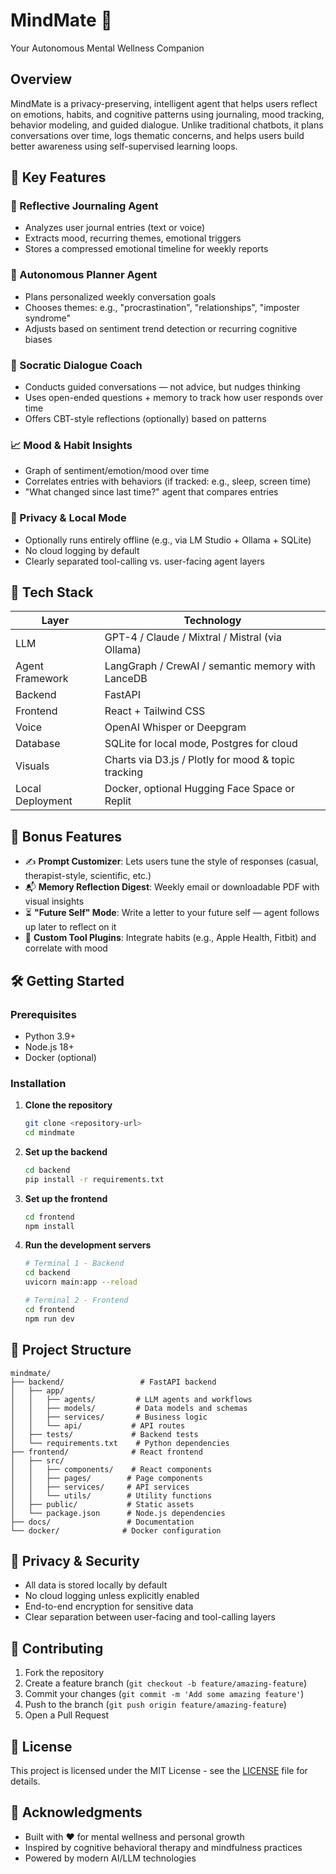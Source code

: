 # MindMate 🧠

Your Autonomous Mental Wellness Companion

## Overview

MindMate is a privacy-preserving, intelligent agent that helps users reflect on emotions, habits, and cognitive patterns using journaling, mood tracking, behavior modeling, and guided dialogue. Unlike traditional chatbots, it plans conversations over time, logs thematic concerns, and helps users build better awareness using self-supervised learning loops.

## 🌟 Key Features

### 📝 Reflective Journaling Agent
- Analyzes user journal entries (text or voice)
- Extracts mood, recurring themes, emotional triggers
- Stores a compressed emotional timeline for weekly reports

### 🧩 Autonomous Planner Agent
- Plans personalized weekly conversation goals
- Chooses themes: e.g., "procrastination", "relationships", "imposter syndrome"
- Adjusts based on sentiment trend detection or recurring cognitive biases

### 🧠 Socratic Dialogue Coach
- Conducts guided conversations — not advice, but nudges thinking
- Uses open-ended questions + memory to track how user responds over time
- Offers CBT-style reflections (optionally) based on patterns

### 📈 Mood & Habit Insights
- Graph of sentiment/emotion/mood over time
- Correlates entries with behaviors (if tracked: e.g., sleep, screen time)
- "What changed since last time?" agent that compares entries

### 🔐 Privacy & Local Mode
- Optionally runs entirely offline (e.g., via LM Studio + Ollama + SQLite)
- No cloud logging by default
- Clearly separated tool-calling vs. user-facing agent layers

## 🚀 Tech Stack

| Layer | Technology |
|-------|------------|
| LLM | GPT-4 / Claude / Mixtral / Mistral (via Ollama) |
| Agent Framework | LangGraph / CrewAI / semantic memory with LanceDB |
| Backend | FastAPI |
| Frontend | React + Tailwind CSS |
| Voice | OpenAI Whisper or Deepgram |
| Database | SQLite for local mode, Postgres for cloud |
| Visuals | Charts via D3.js / Plotly for mood & topic tracking |
| Local Deployment | Docker, optional Hugging Face Space or Replit |

## 🧪 Bonus Features

- ✍️ **Prompt Customizer**: Lets users tune the style of responses (casual, therapist-style, scientific, etc.)
- 📬 **Memory Reflection Digest**: Weekly email or downloadable PDF with visual insights
- ⏳ **"Future Self" Mode**: Write a letter to your future self — agent follows up later to reflect on it
- 🧩 **Custom Tool Plugins**: Integrate habits (e.g., Apple Health, Fitbit) and correlate with mood

## 🛠️ Getting Started

### Prerequisites
- Python 3.9+
- Node.js 18+
- Docker (optional)

### Installation

1. **Clone the repository**
   ```bash
   git clone <repository-url>
   cd mindmate
   ```

2. **Set up the backend**
   ```bash
   cd backend
   pip install -r requirements.txt
   ```

3. **Set up the frontend**
   ```bash
   cd frontend
   npm install
   ```

4. **Run the development servers**
   ```bash
   # Terminal 1 - Backend
   cd backend
   uvicorn main:app --reload
   
   # Terminal 2 - Frontend
   cd frontend
   npm run dev
   ```

## 📁 Project Structure

```
mindmate/
├── backend/                 # FastAPI backend
│   ├── app/
│   │   ├── agents/         # LLM agents and workflows
│   │   ├── models/         # Data models and schemas
│   │   ├── services/       # Business logic
│   │   └── api/           # API routes
│   ├── tests/             # Backend tests
│   └── requirements.txt    # Python dependencies
├── frontend/              # React frontend
│   ├── src/
│   │   ├── components/    # React components
│   │   ├── pages/        # Page components
│   │   ├── services/     # API services
│   │   └── utils/        # Utility functions
│   ├── public/           # Static assets
│   └── package.json      # Node.js dependencies
├── docs/                 # Documentation
└── docker/              # Docker configuration
```

## 🔐 Privacy & Security

- All data is stored locally by default
- No cloud logging unless explicitly enabled
- End-to-end encryption for sensitive data
- Clear separation between user-facing and tool-calling layers

## 🤝 Contributing

1. Fork the repository
2. Create a feature branch (`git checkout -b feature/amazing-feature`)
3. Commit your changes (`git commit -m 'Add some amazing feature'`)
4. Push to the branch (`git push origin feature/amazing-feature`)
5. Open a Pull Request

## 📄 License

This project is licensed under the MIT License - see the [LICENSE](LICENSE) file for details.

## 🙏 Acknowledgments

- Built with ❤️ for mental wellness and personal growth
- Inspired by cognitive behavioral therapy and mindfulness practices
- Powered by modern AI/LLM technologies 